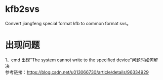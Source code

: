 # kfb2svs
Convert jiangfeng special format kfb to common format svs。

# 出现问题  
1、cmd 出现"The system cannot write to the specified device"问题时如何解决  
参考链接：https://blog.csdn.net/u013066730/article/details/96334929
